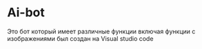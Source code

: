 # Ai-bot
Это бот который имеет различные функции включая функции с изображениями был создан на Visual studio code
